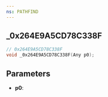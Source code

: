 ```yaml
---
ns: PATHFIND
---
```

## _0x264E9A5CD78C338F

```c
// 0x264E9A5CD78C338F
void _0x264E9A5CD78C338F(Any p0);
```

## Parameters
* **p0**:
